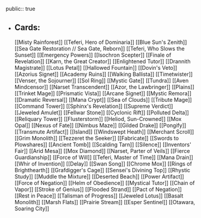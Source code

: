 public:: true
- ## Cards:
	[[Misty Rainforest]]
	[[Teferi, Hero of Dominaria]]
	[[Blue Sun's Zenith]]
	[[Sea Gate Restoration // Sea Gate, Reborn]]
	[[Teferi, Who Slows the Sunset]]
	[[Emergency Powers]]
	[[Isochron Scepter]]
	[[Finale of Revelation]]
	[[Karn, the Great Creator]]
	[[Enlightened Tutor]]
	[[Drannith Magistrate]]
	[[Lotus Petal]]
	[[Hallowed Fountain]]
	[[Dovin's Veto]]
	[[Azorius Signet]]
	[[Academy Ruins]]
	[[Walking Ballista]]
	[[Timetwister]]
	[[Venser, the Sojourner]]
	[[Sol Ring]]
	[[Mystic Gate]]
	[[Tundra]]
	[[Aven Mindcensor]]
	[[Narset Transcendent]]
	[[Azor, the Lawbringer]]
	[[Plains]]
	[[Trinket Mage]]
	[[Prismatic Vista]]
	[[Arcane Signet]]
	[[Mystic Remora]]
	[[Dramatic Reversal]]
	[[Mana Crypt]]
	[[Sea of Clouds]]
	[[Tribute Mage]]
	[[Command Tower]]
	[[Sphinx's Revelation]]
	[[Supreme Verdict]]
	[[Jeweled Amulet]]
	[[Fellwar Stone]]
	[[Cyclonic Rift]]
	[[Polluted Delta]]
	[[Reliquary Tower]]
	[[Flusterstorm]]
	[[Heliod, Sun-Crowned]]
	[[Mox Opal]]
	[[Nexus of Fate]]
	[[Nimbus Maze]]
	[[Gilded Drake]]
	[[Pongify]]
	[[Transmute Artifact]]
	[[Island]]
	[[Windswept Heath]]
	[[Merchant Scroll]]
	[[Grim Monolith]]
	[[Tezzeret the Seeker]]
	[[Fabricate]]
	[[Swords to Plowshares]]
	[[Ancient Tomb]]
	[[Scalding Tarn]]
	[[Silence]]
	[[Inventors' Fair]]
	[[Arid Mesa]]
	[[Mox Diamond]]
	[[Narset, Parter of Veils]]
	[[Fierce Guardianship]]
	[[Force of Will]]
	[[Teferi, Master of Time]]
	[[Mana Drain]]
	[[Whir of Invention]]
	[[Delay]]
	[[Swan Song]]
	[[Chrome Mox]]
	[[Rings of Brighthearth]]
	[[Grafdigger's Cage]]
	[[Sensei's Divining Top]]
	[[Rhystic Study]]
	[[Muddle the Mixture]]
	[[Deserted Beach]]
	[[Power Artifact]]
	[[Force of Negation]]
	[[Helm of Obedience]]
	[[Mystical Tutor]]
	[[Chain of Vapor]]
	[[Stroke of Genius]]
	[[Flooded Strand]]
	[[Pact of Negation]]
	[[Rest in Peace]]
	[[Talisman of Progress]]
	[[Jeweled Lotus]]
	[[Basalt Monolith]]
	[[Marsh Flats]]
	[[Prairie Stream]]
	[[Esper Sentinel]]
	[[Otawara, Soaring City]]
